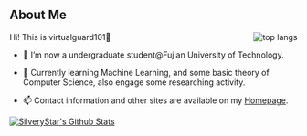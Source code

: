 ## About Me

<!--
**virtualguard101/virtualguard101** is a ✨ _special_ ✨ repository because its `README.md` (this file) appears on your GitHub profile.
-->

<!-- [![Top Langs](https://github-readme-stats.vercel.app/api/top-langs/?username=virtualguard101&layout=compact)](https://github.com/virtualguard101) -->
<img src="https://github-readme-stats.vercel.app/api/top-langs/?username=virtualguard101" align="right" alt="top langs" />

Hi! This is virtualguard101👋

- 🔭 I’m now a undergraduate student@Fujian University of Technology.

- 🌱 Currently learning Machine Learning, and some basic theory of Computer Science, also engage some researching activity.

- 📫 Contact information and other sites are available on my [Homepage](https://home.virtualguard101.com/).

[![SilveryStar's Github Stats](https://github-readme-stats.vercel.app/api?username=virtualguard101&show_icons=true)](https://github.com/virtualguard101)
